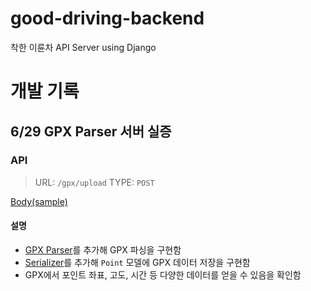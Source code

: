 # good-driving-backend

착한 이륜차 API Server using Django

# 개발 기록

## 6/29 GPX Parser 서버 실증

### API

> URL: `/gpx/upload`
> TYPE: `POST`

[Body(sample)](/gpxes/apis/sample.xml)

#### 설명

- [GPX Parser](./config/parser.py)를 추가해 GPX 파싱을 구현함
- [Serializer](./gpxes/apis/serializers.py)를 추가해 `Point` 모델에 GPX 데이터 저장을 구현함
- GPX에서 포인트 좌표, 고도, 시간 등 다양한 데이터를 얻을 수 있음을 확인함
